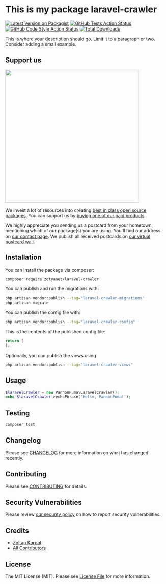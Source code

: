 # This is my package laravel-crawler

[![Latest Version on Packagist](https://img.shields.io/packagist/v/zotyanet/laravel-crawler.svg?style=flat-square)](https://packagist.org/packages/zotyanet/laravel-crawler)
[![GitHub Tests Action Status](https://img.shields.io/github/actions/workflow/status/zotyanet/laravel-crawler/run-tests.yml?branch=main&label=tests&style=flat-square)](https://github.com/zotyanet/laravel-crawler/actions?query=workflow%3Arun-tests+branch%3Amain)
[![GitHub Code Style Action Status](https://img.shields.io/github/actions/workflow/status/zotyanet/laravel-crawler/fix-php-code-style-issues.yml?branch=main&label=code%20style&style=flat-square)](https://github.com/zotyanet/laravel-crawler/actions?query=workflow%3A"Fix+PHP+code+style+issues"+branch%3Amain)
[![Total Downloads](https://img.shields.io/packagist/dt/zotyanet/laravel-crawler.svg?style=flat-square)](https://packagist.org/packages/zotyanet/laravel-crawler)

This is where your description should go. Limit it to a paragraph or two. Consider adding a small example.

## Support us

[<img src="https://github-ads.s3.eu-central-1.amazonaws.com/laravel-crawler.jpg?t=1" width="419px" />](https://spatie.be/github-ad-click/laravel-crawler)

We invest a lot of resources into creating [best in class open source packages](https://spatie.be/open-source). You can support us by [buying one of our paid products](https://spatie.be/open-source/support-us).

We highly appreciate you sending us a postcard from your hometown, mentioning which of our package(s) you are using. You'll find our address on [our contact page](https://spatie.be/about-us). We publish all received postcards on [our virtual postcard wall](https://spatie.be/open-source/postcards).

## Installation

You can install the package via composer:

```bash
composer require zotyanet/laravel-crawler
```

You can publish and run the migrations with:

```bash
php artisan vendor:publish --tag="laravel-crawler-migrations"
php artisan migrate
```

You can publish the config file with:

```bash
php artisan vendor:publish --tag="laravel-crawler-config"
```

This is the contents of the published config file:

```php
return [
];
```

Optionally, you can publish the views using

```bash
php artisan vendor:publish --tag="laravel-crawler-views"
```

## Usage

```php
$laravelCrawler = new PannonPuma\LaravelCrawler();
echo $laravelCrawler->echoPhrase('Hello, PannonPuma!');
```

## Testing

```bash
composer test
```

## Changelog

Please see [CHANGELOG](CHANGELOG.md) for more information on what has changed recently.

## Contributing

Please see [CONTRIBUTING](CONTRIBUTING.md) for details.

## Security Vulnerabilities

Please review [our security policy](../../security/policy) on how to report security vulnerabilities.

## Credits

- [Zoltan Karpat](https://github.com/ZotyaNET)
- [All Contributors](../../contributors)

## License

The MIT License (MIT). Please see [License File](LICENSE.md) for more information.
